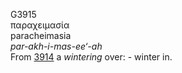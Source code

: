 <body>
  <p>G3915<br>  παραχειμασία  <br> paracheimasia  <br><i>par-akh-i-mas-ee‘-ah </i><br>From <a href="g3914.htm">3914</a>  a <i>wintering</i> over: - winter in.<br></p>
 </body>